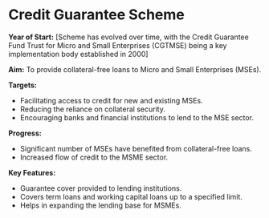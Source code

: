 # Credit Guarantee Scheme

**Year of Start:** [Scheme has evolved over time, with the Credit Guarantee Fund Trust for Micro and Small Enterprises (CGTMSE) being a key implementation body established in 2000]

**Aim:** To provide collateral-free loans to Micro and Small Enterprises (MSEs).

**Targets:**
* Facilitating access to credit for new and existing MSEs.
* Reducing the reliance on collateral security.
* Encouraging banks and financial institutions to lend to the MSE sector.

**Progress:**
* Significant number of MSEs have benefited from collateral-free loans.
* Increased flow of credit to the MSME sector.

**Key Features:**
* Guarantee cover provided to lending institutions.
* Covers term loans and working capital loans up to a specified limit.
* Helps in expanding the lending base for MSMEs.